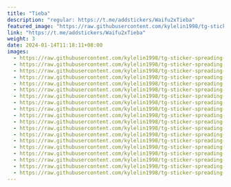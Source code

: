 ```yaml
---
title: "Tieba"
description: "regular: https://t.me/addstickers/Waifu2xTieba"
featured_image: "https://raw.githubusercontent.com/kylelin1998/tg-sticker-spreading-worldwide-images/main/img/60f166c0-c3c4-4b71-a905-de2593b9bae6.jpg"
link: "https://t.me/addstickers/Waifu2xTieba"
weight: 3
date: 2024-01-14T11:18:11+08:00
images:
  - https://raw.githubusercontent.com/kylelin1998/tg-sticker-spreading-worldwide-images/main/img/60f166c0-c3c4-4b71-a905-de2593b9bae6.jpg
  - https://raw.githubusercontent.com/kylelin1998/tg-sticker-spreading-worldwide-images/main/img/531e2d9e-1eb1-4dc3-964f-463d10d76f12.jpg
  - https://raw.githubusercontent.com/kylelin1998/tg-sticker-spreading-worldwide-images/main/img/470b20b7-39e8-4d56-9932-7b3da9ac05ff.jpg
  - https://raw.githubusercontent.com/kylelin1998/tg-sticker-spreading-worldwide-images/main/img/c18bb6ff-2e39-4b4f-9a36-58669ae448b5.jpg
  - https://raw.githubusercontent.com/kylelin1998/tg-sticker-spreading-worldwide-images/main/img/021ea3c6-0691-4281-a103-d0f96a95a8a5.jpg
  - https://raw.githubusercontent.com/kylelin1998/tg-sticker-spreading-worldwide-images/main/img/0a47ba10-02cc-499b-846f-411b6c8c041a.jpg
  - https://raw.githubusercontent.com/kylelin1998/tg-sticker-spreading-worldwide-images/main/img/2c89fd90-681b-4b7e-84a8-3bb7c0021ad7.jpg
  - https://raw.githubusercontent.com/kylelin1998/tg-sticker-spreading-worldwide-images/main/img/09762f6d-0d7e-4ded-b3f9-8d5cb4b9b851.jpg
  - https://raw.githubusercontent.com/kylelin1998/tg-sticker-spreading-worldwide-images/main/img/6846e1d3-6484-44b4-a261-a6bf5f903722.jpg
  - https://raw.githubusercontent.com/kylelin1998/tg-sticker-spreading-worldwide-images/main/img/d5f56ae8-f861-4081-840e-e509ee3521f1.jpg
  - https://raw.githubusercontent.com/kylelin1998/tg-sticker-spreading-worldwide-images/main/img/30cf8caa-0491-4718-99b4-896c14b5da01.jpg
  - https://raw.githubusercontent.com/kylelin1998/tg-sticker-spreading-worldwide-images/main/img/4f62b290-f3f8-4ca9-9bb1-e26abd859a35.jpg
  - https://raw.githubusercontent.com/kylelin1998/tg-sticker-spreading-worldwide-images/main/img/376b819f-404a-4762-88e3-4f451be4427a.jpg
  - https://raw.githubusercontent.com/kylelin1998/tg-sticker-spreading-worldwide-images/main/img/f0bd94a5-a2b7-40c5-8593-efe861f26f28.jpg
  - https://raw.githubusercontent.com/kylelin1998/tg-sticker-spreading-worldwide-images/main/img/26732fe1-1cec-495c-bedf-789530a27988.jpg
  - https://raw.githubusercontent.com/kylelin1998/tg-sticker-spreading-worldwide-images/main/img/46a25e1f-d7b5-4d92-ad56-770d78491cbc.jpg
  - https://raw.githubusercontent.com/kylelin1998/tg-sticker-spreading-worldwide-images/main/img/730a258e-fa39-4cc0-b800-c62aabef3a2b.jpg
  - https://raw.githubusercontent.com/kylelin1998/tg-sticker-spreading-worldwide-images/main/img/123da5eb-f412-46dc-b88a-1a90b79a385f.jpg
  - https://raw.githubusercontent.com/kylelin1998/tg-sticker-spreading-worldwide-images/main/img/8c7297a6-e004-4d53-bc41-3cdf279fe9e6.jpg
---
```

